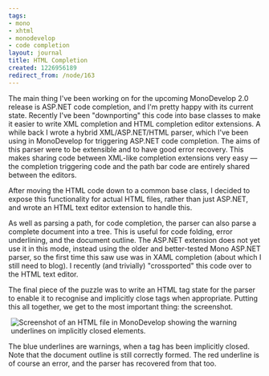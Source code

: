 ```yaml
---
tags:
- mono
- xhtml
- monodevelop
- code completion
layout: journal
title: HTML Completion
created: 1226956189
redirect_from: /node/163
---
```

The main thing I've been working on for the upcoming MonoDevelop 2.0 release is ASP.NET code completion, and I'm pretty happy with its current state. Recently I've been "downporting" this code into base classes to make it easier to write XML completion and HTML completion editor extensions. A while back I wrote a hybrid XML/ASP.NET/HTML parser, which I've been using in MonoDevelop for triggering ASP.NET code completion. The aims of this parser were to be extensible and to have good error recovery. This makes sharing code between XML-like completion extensions very easy &mdash; the completion triggering code and the path bar code are entirely shared between the editors.

After moving the HTML code down to a common base class, I decided to expose this functionality for actual HTML files, rather than just ASP.NET, and wrote an HTML text editor extension to handle this.
<!--break-->
As well as parsing a path, for code completion, the parser can also parse a complete document into a tree. This is useful for code folding, error underlining, and the document outline. The ASP.NET extension does not yet use it in this mode, instead using the older and better-tested Mono ASP.NET parser, so the first time this saw use was in XAML completion (about which I still need to blog). I recently (and trivially) "crossported" this code over to the HTML text editor.

The final piece of the puzzle was to write an HTML tag state for the parser to enable it to recognise and implicitly close tags when appropriate. Putting this all together, we get to the most important thing: the screenshot.

<img src="http://mjhutchinson.com/files/images/MonoScreenshots/HtmlAutoClose.png" alt="Screenshot of an HTML file in MonoDevelop showing the warning underlines on implicitly closed elements." style="max-width:98%; display:block;margin-left:auto;margin-right:auto;" />

The blue underlines are warnings, when a tag has been implicitly closed. Note that the document outline is still correctly formed. The red underline is of course an error, and the parser has recovered from that too.
